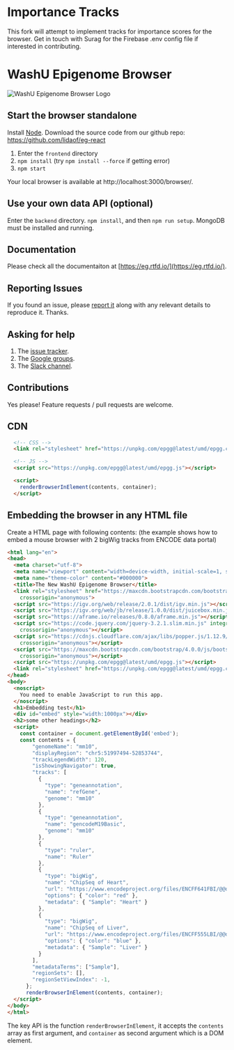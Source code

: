 # Importance Tracks

This fork will attempt to implement tracks for importance scores for the browser. Get in touch with Surag for the Firebase .env config file if interested in contributing.

# WashU Epigenome Browser

![WashU Epigenome Browser Logo](https://eg.readthedocs.io/en/latest/_images/eg.png "WashU Epigenome Browser")

## Start the browser standalone

Install [Node](https://nodejs.org/en/). Download the source code from our github repo: https://github.com/lidaof/eg-react

1. Enter the `frontend` directory
2. `npm install` (try `npm install --force` if getting error)
3. `npm start`

Your local browser is available at http://localhost:3000/browser/.

## Use your own data API (optional)

Enter the `backend` directory.  `npm install`, and then `npm run setup`.  MongoDB must be installed and running.

## Documentation

Please check all the documentaiton at [https://eg.rtfd.io/](https://eg.rtfd.io/).

## Reporting Issues

If you found an issue, please [report it](https://github.com/lidaof/eg-react/issues) along with any relevant details to reproduce it. Thanks.

## Asking for help

1. The [issue tracker](https://github.com/lidaof/eg-react/issues).
2. The [Google groups](https://groups.google.com/forum/#!forum/epgg).
3. The [Slack channel](https://bit.ly/2T1OKmP).

## Contributions

Yes please! Feature requests / pull requests are welcome.

## CDN

```html
  <!-- CSS -->
  <link rel="stylesheet" href="https://unpkg.com/epgg@latest/umd/epgg.css">

  <!-- JS -->
  <script src="https://unpkg.com/epgg@latest/umd/epgg.js"></script>

  <script>
    renderBrowserInElement(contents, container);
  </script>
```

## Embedding the browser in any HTML file

Create a HTML page with following contents: (the example shows how to embed a mouse browser with 2 bigWig tracks from ENCODE data portal)

```html
<html lang="en">
<head>
  <meta charset="utf-8">
  <meta name="viewport" content="width=device-width, initial-scale=1, shrink-to-fit=no">
  <meta name="theme-color" content="#000000">
  <title>The New WashU Epigenome Browser</title>
  <link rel="stylesheet" href="https://maxcdn.bootstrapcdn.com/bootstrap/4.0.0/css/bootstrap.min.css" integrity="sha384-Gn5384xqQ1aoWXA+058RXPxPg6fy4IWvTNh0E263XmFcJlSAwiGgFAW/dAiS6JXm"
    crossorigin="anonymous">
  <script src="https://igv.org/web/release/2.0.1/dist/igv.min.js"></script>
  <script src="https://igv.org/web/jb/release/1.0.0/dist/juicebox.min.js"></script>
  <script src="https://aframe.io/releases/0.8.0/aframe.min.js"></script>
  <script src="https://code.jquery.com/jquery-3.2.1.slim.min.js" integrity="sha384-KJ3o2DKtIkvYIK3UENzmM7KCkRr/rE9/Qpg6aAZGJwFDMVNA/GpGFF93hXpG5KkN"
    crossorigin="anonymous"></script>
  <script src="https://cdnjs.cloudflare.com/ajax/libs/popper.js/1.12.9/umd/popper.min.js" integrity="sha384-ApNbgh9B+Y1QKtv3Rn7W3mgPxhU9K/ScQsAP7hUibX39j7fakFPskvXusvfa0b4Q"
    crossorigin="anonymous"></script>
  <script src="https://maxcdn.bootstrapcdn.com/bootstrap/4.0.0/js/bootstrap.min.js" integrity="sha384-JZR6Spejh4U02d8jOt6vLEHfe/JQGiRRSQQxSfFWpi1MquVdAyjUar5+76PVCmYl"
    crossorigin="anonymous"></script>
  <script src="https://unpkg.com/epgg@latest/umd/epgg.js"></script>
  <link rel="stylesheet" href="https://unpkg.com/epgg@latest/umd/epgg.css">
</head>
<body>
  <noscript>
    You need to enable JavaScript to run this app.
  </noscript>
  <h1>Embedding test</h1>
  <div id="embed" style="width:1000px"></div>
  <h2>some other headings</h2>
  <script>
    const container = document.getElementById('embed');
    const contents = { 
        "genomeName": "mm10", 
        "displayRegion": "chr5:51997494-52853744",
        "trackLegendWidth": 120, 
        "isShowingNavigator": true,
        "tracks": [
          { 
            "type": "geneannotation", 
            "name": "refGene", 
            "genome": "mm10"
          }, 
          { 
            "type": "geneannotation", 
            "name": "gencodeM19Basic", 
            "genome": "mm10"
          }, 
          { 
            "type": "ruler", 
            "name": "Ruler" 
          }, 
          { 
            "type": "bigWig", 
            "name": "ChipSeq of Heart", 
            "url": "https://www.encodeproject.org/files/ENCFF641FBI/@@download/ENCFF641FBI.bigWig", 
            "options": { "color": "red" }, 
            "metadata": { "Sample": "Heart" }
          },
          { 
            "type": "bigWig", 
            "name": "ChipSeq of Liver", 
            "url": "https://www.encodeproject.org/files/ENCFF555LBI/@@download/ENCFF555LBI.bigWig", 
            "options": { "color": "blue" }, 
            "metadata": { "Sample": "Liver" }
          }
        ], 
        "metadataTerms": ["Sample"], 
        "regionSets": [], 
        "regionSetViewIndex": -1, 
      };
      renderBrowserInElement(contents, container);
  </script>
</body>
</html>
```

The key API is the function `renderBrowserInElement`, it accepts the `contents` array as first argument,
and `container` as second argument which is a DOM element.
